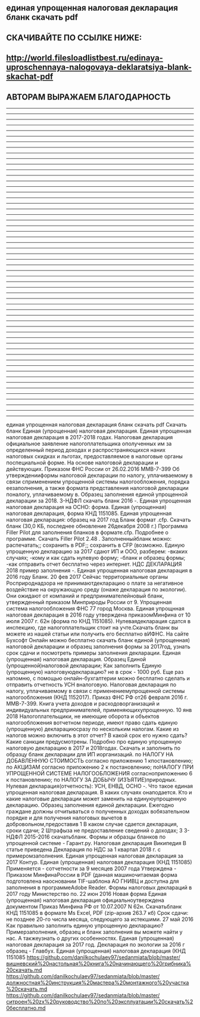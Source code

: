 единая упрощенная налоговая декларация бланк скачать pdf
--------------------------------------------------
СКАЧИВАЙТЕ ПО ССЫЛКЕ НИЖЕ:
--------------------------------------------------
http://world.filesloadlistbest.ru/edinaya-uproschennaya-nalogovaya-deklaratsiya-blank-skachat-pdf
--------------------------------------------------
АВТОРАМ ВЫРАЖАЕМ БЛАГОДАРНОСТЬ
--------------------------------------------------
--------------------------------------------------
--------------------------------------------------
--------------------------------------------------
--------------------------------------------------
--------------------------------------------------
--------------------------------------------------
--------------------------------------------------
--------------------------------------------------
--------------------------------------------------
--------------------------------------------------
--------------------------------------------------
--------------------------------------------------
--------------------------------------------------
--------------------------------------------------
--------------------------------------------------
--------------------------------------------------
--------------------------------------------------
--------------------------------------------------
--------------------------------------------------
--------------------------------------------------
--------------------------------------------------
--------------------------------------------------
--------------------------------------------------
--------------------------------------------------
--------------------------------------------------
--------------------------------------------------
--------------------------------------------------
--------------------------------------------------
--------------------------------------------------
--------------------------------------------------
--------------------------------------------------
--------------------------------------------------
--------------------------------------------------
--------------------------------------------------
--------------------------------------------------
--------------------------------------------------
--------------------------------------------------
--------------------------------------------------
--------------------------------------------------
--------------------------------------------------
--------------------------------------------------
--------------------------------------------------
--------------------------------------------------
--------------------------------------------------
--------------------------------------------------
--------------------------------------------------
--------------------------------------------------
--------------------------------------------------
--------------------------------------------------
--------------------------------------------------
--------------------------------------------------
--------------------------------------------------
--------------------------------------------------
--------------------------------------------------
--------------------------------------------------
--------------------------------------------------
единая упрощенная налоговая декларация бланк скачать pdf Скачать бланк Единая (упрощенная) налоговая декларация. Единая упрощенная налоговая декларация в 2017-2018 годах. Налоговая декларация  официальное заявление налогоплательщика ополученных им за определенный период доходах и распространяющихся наних налоговых скидках и льготах, предоставляемое в налоговые органы поспециальной форме. На основе налоговой декларации и действующих. Приказом ФНС России от 26.02.2016  ММВ-7-399 Об утвержденииформы налоговой декларации по налогу, уплачиваемому в связи сприменением упрощенной системы налогообложения, порядка еезаполнения, а также формата представления налоговой декларации поналогу, уплачиваемому в. Образец заполнения единой упрощенной декларации за 2018. 3-НДФЛ скачать бланк 2016 -. Единая упрощенная налоговая декларация на ОСНО: форма. Единая (упрощенная) налоговая декларация, форма КНД 1151085. Единая упрощенная налоговая декларация: образец на 2017 год
Бланк формат .cfp.  Скачать бланк (30,0 KБ, последнее обновление 26декабря 2008 г.)  Программа Filler Pilot для заполнения бланков в формате.cfp.  Подробнее о программе.  Скачать Filler Pilot 2.48 .  Заполненныйбланк можно: распечатать;; сохранить в PDF;; сохранить в CFP (возможно. Единую упрощенную декларацию за 2017 сдают ИП и ООО, разберем: -вкаких случаях; -кому и как сдать нулевую форму; -бланк и образец формы; -как отправить отчет бесплатно через интернет. НДС ДЕКЛАРАЦИЯ 2018 пример заполнения -. Единая упрощенная налоговая декларация в 2016 году  Бланк. 20 фев 2017  Сейчас территориальные органы Росприроднадзора не принимаютдекларацию о плате за негативное воздействие на окружающую среду (онаже декларация по экологии). Они ожидают от компаний и предпринимателейновый бланк, утвержденный приказом Минприроды России от 9. Упрощенная система налогообложения  ФНС  77 город Москва. Единая упрощнная налоговая декларация в 2016 году утверждена приказомМинфина от 10 июля 2007 г.  62н (форма по КНД 1151085). Нулеваядекларация сдатся в инспекцию, где налогоплательщик стоит на учте.Скачать бланк вы можете из нашей статьи или получить его бесплатно вИФНС. На сайте Бухсофт Онлайн можно бесплатно скачать бланк единой (упрощенная) налоговой декларации и образец заполнения формы за 2017год, узнать срок сдачи и посмотреть примеры заполнения декларации. Единая (упрощенная) налоговая декларация. Образец Единой (упрощенной)налоговой декларации; Как заполнить Единую (упрощенную) налоговуюдекларацию?  не в срок - 1000 руб. Еще раз напомню, с помощью онлайн-бухгалтерии можно бесплатно сделать и отправить отчетность УСН вналоговую.
Налоговая декларация по налогу, уплачиваемому в связи с применениемупрощенной системы налогообложения (КНД 1152017). Приказ ФНС РФ от26 февраля 2016 г.  ММВ-7-399. Книга учета доходов и расходоворганизаций и индивидуальных предпринимателей, применяющихупрощенную. 10 янв 2018  Налогоплательщики, не имеющие оборота и объектов налогообложения вотчетном периоде, имеют право сдать единую (упрощенную) декларациюсразу по нескольким налогам. Какие из налогов можно включить в этот отчет? В какой срок его нужно сдать? Какие санкции предусмотрены. Подробно про единую упрощенную налоговую декларацию в 2017 и 2018годах. Скачать и заполнить по образцу бланк декларации для ИП иорганизаций. по НАЛОГУ НА ДОБАВЛЕННУЮ СТОИМОСТЬ согласно приложению 1 кпостановлению; по АКЦИЗАМ согласно приложению 2 к постановлению; поНАЛОГУ ПРИ УПРОЩЕННОЙ СИСТЕМЕ НАЛОГООБЛОЖЕНИЯ согласноприложению 6 к постановлению; по НАЛОГУ ЗА ДОБЫЧУ (ИЗЪЯТИЕ)природных. Нулевая декларация(отчетность): УСН, ЕНВД, ОСНО -. Что такое единая упрощенная налоговая декларация. В каких случаях онаподается. Кто и какие налоговые декларации может заменить на единуюупрощенную декларацию. Образец заполнения единой декларации. Ежегодно граждане должны отчитываться о полученных доходах вобязательном порядке и для получения налоговых вычетов в добровольном,предоставив  1 В каком случае сдается декларация, сроки сдачи; 2 Штрафыза не предоставление сведений о доходах; 3 3-НДФЛ 2015-2016 скачатьбланк. Формы и образцы бланков по упрощенной системе  - Гарант.ру. Налоговая декларация  Википедия
В статье приведена Декларация по НДС за 1 квартал 2018 г. с примеромзаполнения. Единая упрощенная налоговая декларация за 2017  Контур. Единая (упрощенная) налоговая декларация (КНД 1151085) Применяется - сотчетности за 9 месяцев 2007 года Утверждена - Приказом МинфинаРоссии  в PDF (данная машиночитаемая форма подготовлена наосновании TIF-шаблона АО ГНИВЦ и доступна для заполнения в программеAdobe Reader. Формы налоговых деклараций в 2017 году  Министерство по. 22 июн 2016  Новая форма Единая (упрощенная) налоговая декларация официальноутверждена документом Приказ Минфина РФ от 10.07.2007 N 62н. Скачатьбланк КНД 1151085 в формате Ms Excel, PDF (zip-архив 263.7 кб) Срок сдачи: не позднее 20-го числа месяца, следующего за истекшими. 27 май 2016  Как правильно заполнить единую упрощенную декларацию? Примерзаполнения, образец и бланк заполнения вы можете найти у нас. А такжеузнать о других особенностях. Единая (упрощенная) налоговая декларация за 2017 год. Декларация по экологии за 2016 г образец - Главбух. Единая (упрощенная) налоговая декларация (КНД 1151085
https://github.com/danilkochulaev97/sedanmiata/blob/master/вишневский%20настольная%20книга%20начинающего%20грибника%20скачать.md
https://github.com/danilkochulaev97/sedanmiata/blob/master/должностная%20инструкция%20мастера%20монтажного%20участка%20скачать.md
https://github.com/danilkochulaev97/sedanmiata/blob/master/ситроен%20zx%20руководство%20по%20эксплуатации%20скачать%20бесплатно.md
